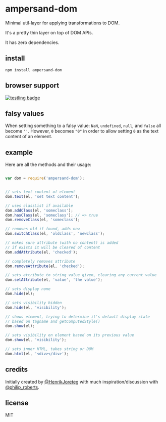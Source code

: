 # ampersand-dom

Minimal util-layer for applying transformations to DOM.

It's a pretty thin layer on top of DOM APIs.

It has zero dependencies.

## install

```
npm install ampersand-dom
```

## browser support
[![testling badge](https://ci.testling.com/AmpersandJS/ampersand-dom.png)](https://ci.testling.com/AmpersandJS/ampersand-dom)

## falsy values

When setting something to a falsy value: `NaN`, `undefined`, `null`, and `false` all become `''`. However, `0` becomes `"0"` in order to allow setting `0` as the text content of an element.

## example

Here are all the methods and their usage:

```javascript

var dom = require('ampersand-dom');


// sets text content of element
dom.text(el, 'set text content');

// uses classList if available
dom.addClass(el, 'someclass');
dom.hasClass(el, 'someclass'); // => true
dom.removeClass(el, 'someclass');

// removes old if found, adds new
dom.switchClass(el, 'oldclass', 'newclass');

// makes sure attribute (with no content) is added
// if exists it will be cleared of content
dom.addAttribute(el, 'checked');

// completely removes attribute
dom.removeAttribute(el, 'checked');

// sets attribute to string value given, clearing any current value
dom.setAttribute(el, 'value', 'the value');

// sets display none
dom.hide(el);

// sets visibility hidden
dom.hide(el, 'visibility');

// shows element, trying to determine it's default display state
// based on tagname and getComputedStyle()
dom.show(el);

// sets visibility on element based on its previous value
dom.show(el, 'visibility');

// sets inner HTML, takes string or DOM
dom.html(el, '<div></div>');
```

## credits

Initially created by [@HenrikJoreteg](http://twitter.com/henrikjoreteg) with much inspiration/discussion with [@philip_roberts](https://twitter.com/philip_roberts).

## license

MIT

